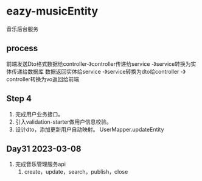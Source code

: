 # eazy-musicEntity

音乐后台服务

## process
前端发送Dto格式数据给controller-》controller传递给service -》service转换为实体传递给数据库
数据返回实体给service -》service转换为dto给controller -》 controller转换为vo返回给前端

## Step 4

1. 完成用户业务接口。
2. 引入validation-starter做用户信息校验。
3. 设计dto，添加更新用户自动映射。 UserMapper.updateEntity

## Day31 2023-03-08

1. 完成音乐管理服务api
   1. create，update，search，publish，close

